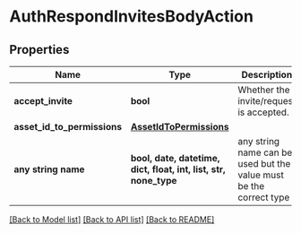 # AuthRespondInvitesBodyAction


## Properties
Name | Type | Description | Notes
------------ | ------------- | ------------- | -------------
**accept_invite** | **bool** | Whether the invite/request is accepted. | 
**asset_id_to_permissions** | [**AssetIdToPermissions**](AssetIdToPermissions.md) |  | [optional] 
**any string name** | **bool, date, datetime, dict, float, int, list, str, none_type** | any string name can be used but the value must be the correct type | [optional]

[[Back to Model list]](../README.md#documentation-for-models) [[Back to API list]](../README.md#documentation-for-api-endpoints) [[Back to README]](../README.md)


